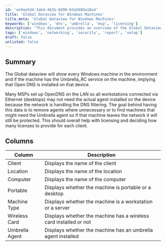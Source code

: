 ```yaml
---
id: 'ee9ae5d4-3ab4-462b-8d90-63a5604a18a4'
title: 'Global Dataview for Windows Machines'
title_meta: 'Global Dataview for Windows Machines'
keywords: ['windows', 'dns', 'umbrella', 'msp', 'licensing']
description: 'This document provides an overview of the Global Dataview that displays every Windows machine in the environment and indicates whether the Umbrella_RC service is installed, which suggests that Open DNS is being utilized. It aims to assist Managed Service Providers (MSPs) in optimizing their licensing and deployment of the Umbrella agent based on the machines’ connectivity and requirements.'
tags: ['windows', 'networking', 'security', 'report', 'setup']
draft: false
unlisted: false
---
```

## Summary

The Global dataview will show every Windows machine in the environment and if the machine has the Umbrella_RC service on the machine, implying that Open DNS is installed on that device.

Many MSPs set up OpenDNS on the LAN so all workstations connected via Ethernet (desktops) may not need the actual agent installed on the device because the network is handling the DNS filtering. The goal behind having this data is to remove agents where unnecessary or to find machines that might need the Umbrella agent so if that machine leaves the network it will still be protected. This should overall help with licensing and deciding how many licenses to provide for each client.

## Columns

| Column          | Description                                          |
|-----------------|------------------------------------------------------|
| Client          | Displays the name of the client                      |
| Location        | Displays the name of the location                    |
| Computer        | Displays the name of the computer                    |
| Portable        | Displays whether the machine is portable or a desktop|
| Machine Type    | Displays whether the machine is a workstation or a server |
| Wireless Card    | Displays whether the machine has a wireless card installed or not |
| Umbrella Agent  | Displays whether the machine has an umbrella agent installed |







